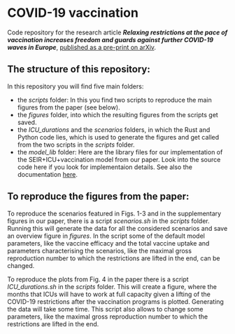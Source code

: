 # COVID-19 vaccination

Code repository for the research article ***Relaxing restrictions at the pace of vaccination increases freedom and guards against further COVID-19 waves in Europe***, [published as a pre-print on arXiv](https://arxiv.org/abs/2103.06228).

## The structure of this repository:
In this repository you will find five main folders:
* the _scripts_ folder: In this you find two scripts to reproduce the main figures from the paper (see below).
* the _figures_ folder, into which the resulting figures from the scripts get saved.
* the *ICU_durations* and the *scenarios* folders, in which the Rust and Python code lies, which is used to generate the figures and get called from the two scripts in the *scripts* folder.
* the *model_lib* folder: Here are the library files for our implementation of the SEIR+ICU+vaccination model from our paper. Look into the source code here if you look for implementaion details. See also the documentation [here]().
## To reproduce the figures from the paper:
To reproduce the scenarios featured in Figs. 1-3 and in the supplementary figures in our paper, there is a script *scenarios.sh* in the *scripts* folder. Running this will generate the data for all the considered scenarios and save an overview figure in *figures*. In the script some of the default model parameters, like the vaccine efficacy and the total vaccine uptake and parameters characterising the scenarios, like the maximal gross reproduction number to which the restrictions are lifted in the end, can be changed.

To reproduce the plots from Fig. 4 in the paper there is a script *ICU_durations.sh* in the *scripts* folder. This will create a figure, where the months that ICUs will have to work at full capacity given a lifting of the COVID-19 restrictions after the vaccination programs is plotted. Generating the data will take some time. This script also allows to change some parameters, like the maximal gross reproduction number to which the restrictions are lifted in the end.

